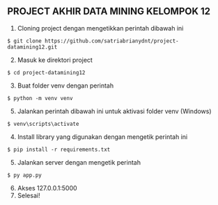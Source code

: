 ## PROJECT AKHIR DATA MINING KELOMPOK 12
1. Cloning project dengan mengetikkan perintah dibawah ini
```
$ git clone https://github.com/satriabrianydnt/project-datamining12.git
```
2. Masuk ke direktori project
```
$ cd project-datamining12
```
3. Buat folder venv dengan perintah
```
$ python -m venv venv
```
5. Jalankan perintah dibawah ini untuk aktivasi folder venv (Windows)
```
$ venv\scripts\activate
```
4. Install library yang digunakan dengan mengetik perintah ini
```
$ pip install -r requirements.txt
```
5. Jalankan server dengan mengetik perintah
```
$ py app.py
```
6. Akses 127.0.0.1:5000
7. Selesai!